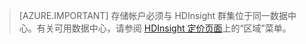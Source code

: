 
> [AZURE.IMPORTANT] 存储帐户必须与 HDInsight 群集位于同一数据中心。有关可用数据中心，请参阅 [HDInsight 定价页面](/home/features/hdinsight/#price)上的“区域”菜单。


<!---HONumber=Mooncake_0405_2016-->